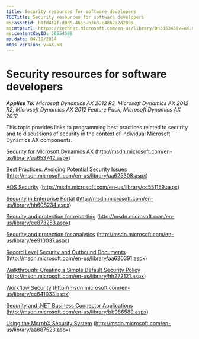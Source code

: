 ```yaml
---
title: Security resources for software developers
TOCTitle: Security resources for software developers
ms:assetid: b1fd4f2f-d0d5-4615-b7b3-e4862a2d209a
ms:mtpsurl: https://technet.microsoft.com/en-us/library/Dn385345(v=AX.60)
ms:contentKeyID: 56554598
ms.date: 04/18/2014
mtps_version: v=AX.60
---
```


# Security resources for software developers 


_**Applies To:** Microsoft Dynamics AX 2012 R3, Microsoft Dynamics AX 2012 R2, Microsoft Dynamics AX 2012 Feature Pack, Microsoft Dynamics AX 2012_

This topic provides links to programming best practices related to security and to discussions of security in the context of individual Microsoft Dynamics AX components.

[Security for Microsoft Dynamics AX](https://technet.microsoft.com/en-us/library/aa653742\(v=ax.60\)) (http://msdn.microsoft.com/en-us/library/aa653742.aspx)

[Best Practices: Avoiding Potential Security Issues](https://technet.microsoft.com/en-us/library/aa625308\(v=ax.60\)) (http://msdn.microsoft.com/en-us/library/aa625308.aspx)

[AOS Security](https://technet.microsoft.com/en-us/library/cc551159\(v=ax.60\)) (http://msdn.microsoft.com/en-us/library/cc551159.aspx)

[Security in Enterprise Portal](https://technet.microsoft.com/en-us/library/hh608234\(v=ax.60\)) (http://msdn.microsoft.com/en-us/library/hh608234.aspx)

[Security and protection for reporting](security-and-protection-for-reporting.md) (http://msdn.microsoft.com/en-us/library/ee873253.aspx)

[Security and protection for analytics](security-and-protection-for-analytics.md) (http://msdn.microsoft.com/en-us/library/ee910037.aspx)

[Record Level Security and Outbound Documents](record-level-security-and-outbound-documents.md) (http://msdn.microsoft.com/en-us/library/aa630391.aspx)

[Walkthrough: Creating a Simple Default Security Policy](https://technet.microsoft.com/en-us/library/hh272121\(v=ax.60\)) (http://msdn.microsoft.com/en-us/library/hh272121.aspx)

[Workflow Security](https://technet.microsoft.com/en-us/library/cc641033\(v=ax.60\)) (http://msdn.microsoft.com/en-us/library/cc641033.aspx)

[Security and .NET Business Connector Applications](https://technet.microsoft.com/en-us/library/bb986589\(v=ax.60\)) (http://msdn.microsoft.com/en-us/library/bb986589.aspx)

[Using the MorphX Security System](https://technet.microsoft.com/en-us/library/aa887523\(v=ax.60\)) (http://msdn.microsoft.com/en-us/library/aa887523.aspx)

  



